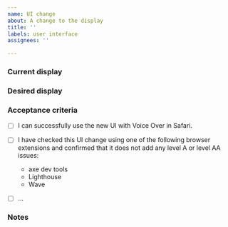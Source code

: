 ```yaml
---
name: UI change
about: A change to the display
title: ''
labels: user interface
assignees: ''

---
```


### Current display


### Desired display


### Acceptance criteria

- [ ] I can successfully use the new UI with Voice Over in Safari.
- [ ] I have checked this UI change using one of the following browser extensions and confirmed that it does not add any level A or level AA issues:
    * axe dev tools
    * Lighthouse
    * Wave
- [ ] ...


### Notes

